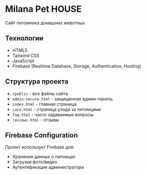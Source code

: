 # Milana Pet HOUSE

Сайт питомника домашних животных

## Технологии
- HTML5
- Tailwind CSS
- JavaScript
- Firebase (Realtime Database, Storage, Authentication, Hosting)

## Структура проекта
- `/public` - все файлы сайта
- `admin-secure.html` - защищенная админ-панель
- `index.html` - главная страница
- `care.html` - страница ухода за питомцами
- `faq.html` - часто задаваемые вопросы
- `reviews.html` - отзывы

## Firebase Configuration
Проект использует Firebase для:
- Хранения данных о питомцах
- Загрузки фото/видео
- Аутентификации администратора